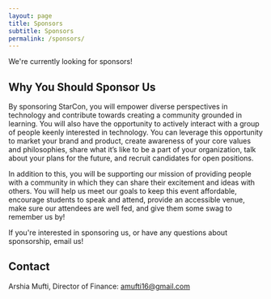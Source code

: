 ```yaml
---
layout: page
title: Sponsors
subtitle: Sponsors
permalink: /sponsors/
---
```


<div class="pretty-links">

We're currently looking for sponsors!

## Why You Should Sponsor Us

By sponsoring StarCon, you will empower diverse perspectives in technology and contribute towards creating a community grounded in learning. You will also have the opportunity to actively interact with a group of people keenly interested in technology. You can leverage this opportunity to market your brand and product, create awareness of your core values and philosophies, share what it’s like to be a part of your organization, talk about your plans for the future, and recruit candidates for open positions.

In addition to this, you will be supporting our mission of providing people with a community in which they can share their excitement and ideas with others. You will help us meet our goals to keep this event affordable, encourage students to speak and attend, provide an accessible venue, make sure our attendees are well fed, and give them some swag to remember us by!

If you're interested in sponsoring us, or have any questions about sponsorship,
email us!

## Contact

Arshia Mufti, Director of Finance:
[amufti16@gmail.com](mailto:amufti16@gmail.com)

</div>
